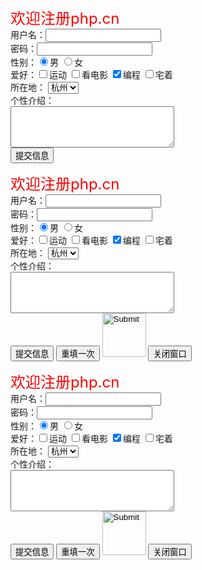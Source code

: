 <!DOCTYPE HTML>
<html>
    <head>
        <meta http-equiv="Content-Type" content="text/html; charset=utf-8">
        <title>用户注册</title>
    </head>
    <body>
        <font size="5" color="red">欢迎注册php.cn</font>
        <form name="user" method="get" action="" >
            用户名：<input type="text" name="username"/>
            <br/>
            密码：<input type="password" name="userpwd"/>
            <br/>
            性别：<input type="radio" name="sex" value="男" checked=checked>男
            <input type="radio" name="sex" value="女">女
            <br/>
            爱好：<input type="checkbox" name="hobby" value="运动">运动
            <input type="checkbox" name="hobby" value="看电影">看电影
            <input type="checkbox" name="hobby" value="编程" checked="checked">编程
            <input type="checkbox" name="hobby" value="宅着">宅着
            <br/>所在地：
            <select name="city">
                <option value="北京">北京<option>
                <option value="上海">上海<option>
                <option value="杭州" selected="selected">杭州<option>
                <option value="南京">南京<option>
                <option value="合肥">合肥<option>
            </select>
            <br/>个性介绍：<br/><textarea name=" introduction" cols="30" rows="4"></textarea>
            <br/><input type="submit" value="提交信息"/>
        </form>
    </body>

<body>
 <font size="5" color="red">欢迎注册php.cn</font>
 <form name="user" method="get" action="" >
 用户名：<input type="text" name="username"/>
 <br/>
 密码：<input type="password" name="userpwd"/>
 <br/>
 性别：<input type="radio" name="sex" value="男" checked=checked>男
 <input type="radio" name="sex" value="女">女
 <br/>
 爱好：<input type="checkbox" name="hobby" value="运动">运动
 <input type="checkbox" name="hobby" value="看电影">看电影
 <input type="checkbox" name="hobby" value="编程" checked="checked">编程
 <input type="checkbox" name="hobby" value="宅着">宅着
 <br/>所在地：
 <select name="city">
 <option value="北京">北京<option>
 <option value="上海">上海<option>
 <option value="杭州" selected="selected">杭州<option>
 <option value="南京">南京<option>
 <option value="合肥">合肥<option>
 </select>
 <br/>个性介绍：<br/><textarea name=" introduction" cols="30" rows="4"></textarea>
 <br/><input type="submit" value="提交信息"/>
 <input type="reset" value="重填一次"/>
 <input type="image" src="http://photocdn.sohu.com/20160107/mp52903269_1452135104978_1_th.png" width="70"/>
 <input type="button" onclick=javascript:window.close()" value="关闭窗口"/>
 </form>
 </body>





<body>
 <font size="5" color="red">欢迎注册php.cn</font>
 <form name="user" method="get" action="" >
 用户名：<input type="text" name="username"/>
 <br/>
 密码：<input type="password" name="userpwd"/>
 <br/>
 性别：<input type="radio" name="sex" value="男" checked=checked>男
 <input type="radio" name="sex" value="女">女
 <br/>
 爱好：<input type="checkbox" name="hobby" value="运动">运动
 <input type="checkbox" name="hobby" value="看电影">看电影
 <input type="checkbox" name="hobby" value="编程" checked="checked">编程
 <input type="checkbox" name="hobby" value="宅着">宅着
 <br/>所在地：
 <select name="city">
 <option value="北京">北京<option>
 <option value="上海">上海<option>
 <option value="杭州" selected="selected">杭州<option>
 <option value="南京">南京<option>
 <option value="合肥">合肥<option>
 </select>
 <br/>个性介绍：<br/><textarea name=" introduction" cols="30" rows="4"></textarea>
 <br/><input type="submit" value="提交信息"/>
 <input type="reset" value="重填一次"/>
 <input type="image" src="http://photocdn.sohu.com/20160107/mp52903269_1452135104978_1_th.png" width="70"/>
 <input type="button" onclick="javascript:window.close()" value="关闭窗口"/>
 </form>
 </body>

